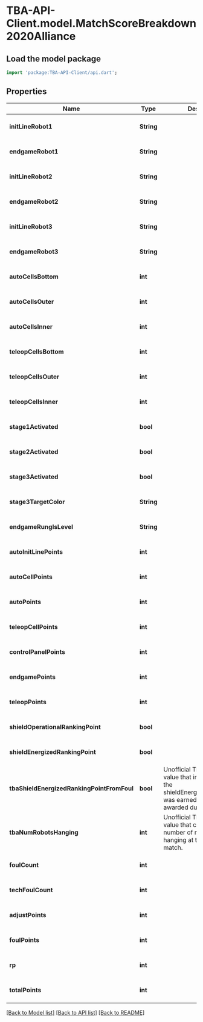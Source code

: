 # TBA-API-Client.model.MatchScoreBreakdown2020Alliance

## Load the model package
```dart
import 'package:TBA-API-Client/api.dart';
```

## Properties
Name | Type | Description | Notes
------------ | ------------- | ------------- | -------------
**initLineRobot1** | **String** |  | [optional] [default to null]
**endgameRobot1** | **String** |  | [optional] [default to null]
**initLineRobot2** | **String** |  | [optional] [default to null]
**endgameRobot2** | **String** |  | [optional] [default to null]
**initLineRobot3** | **String** |  | [optional] [default to null]
**endgameRobot3** | **String** |  | [optional] [default to null]
**autoCellsBottom** | **int** |  | [optional] [default to null]
**autoCellsOuter** | **int** |  | [optional] [default to null]
**autoCellsInner** | **int** |  | [optional] [default to null]
**teleopCellsBottom** | **int** |  | [optional] [default to null]
**teleopCellsOuter** | **int** |  | [optional] [default to null]
**teleopCellsInner** | **int** |  | [optional] [default to null]
**stage1Activated** | **bool** |  | [optional] [default to null]
**stage2Activated** | **bool** |  | [optional] [default to null]
**stage3Activated** | **bool** |  | [optional] [default to null]
**stage3TargetColor** | **String** |  | [optional] [default to null]
**endgameRungIsLevel** | **String** |  | [optional] [default to null]
**autoInitLinePoints** | **int** |  | [optional] [default to null]
**autoCellPoints** | **int** |  | [optional] [default to null]
**autoPoints** | **int** |  | [optional] [default to null]
**teleopCellPoints** | **int** |  | [optional] [default to null]
**controlPanelPoints** | **int** |  | [optional] [default to null]
**endgamePoints** | **int** |  | [optional] [default to null]
**teleopPoints** | **int** |  | [optional] [default to null]
**shieldOperationalRankingPoint** | **bool** |  | [optional] [default to null]
**shieldEnergizedRankingPoint** | **bool** |  | [optional] [default to null]
**tbaShieldEnergizedRankingPointFromFoul** | **bool** | Unofficial TBA-computed value that indicates whether the shieldEnergizedRankingPoint was earned normally or awarded due to a foul. | [optional] [default to null]
**tbaNumRobotsHanging** | **int** | Unofficial TBA-computed value that counts the number of robots who were hanging at the end of the match. | [optional] [default to null]
**foulCount** | **int** |  | [optional] [default to null]
**techFoulCount** | **int** |  | [optional] [default to null]
**adjustPoints** | **int** |  | [optional] [default to null]
**foulPoints** | **int** |  | [optional] [default to null]
**rp** | **int** |  | [optional] [default to null]
**totalPoints** | **int** |  | [optional] [default to null]

[[Back to Model list]](../README.md#documentation-for-models) [[Back to API list]](../README.md#documentation-for-api-endpoints) [[Back to README]](../README.md)


